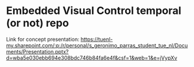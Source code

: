 # Embedded Visual Control temporal (or not) repo

Link for concept presentation:
https://tuenl-my.sharepoint.com/:p:/r/personal/s_geronimo_parras_student_tue_nl/Documents/Presentation.pptx?d=wba5e030ebb694e308bdc746b84fa6e4f&csf=1&web=1&e=jVypXv
